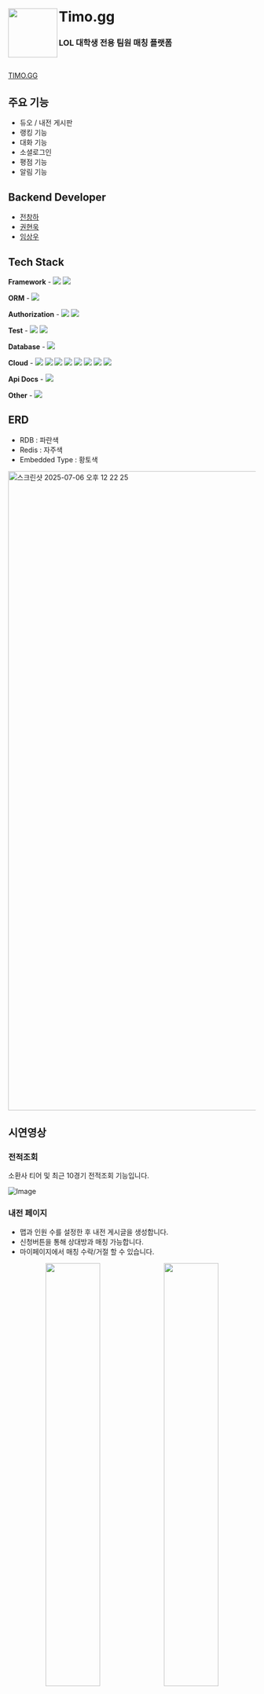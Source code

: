 # Timo.gg <img src="https://github.com/user-attachments/assets/90416e02-b116-426a-8d7e-aedb8e6d29e0" align="left" width="100"></a>
### LOL 대학생 전용 팀원 매칭 플랫폼
<br>

<a href="https://www.timo.kr">TIMO.GG</a>

## 주요 기능
- 듀오 / 내전 게시판
- 랭킹 기능 
- 대화 기능
- 소셜로그인
- 평점 기능
- 알림 기능

## Backend Developer
- <a href="https://github.com/Changha-dev">전창하</a>
- <a href="https://github.com/woogie01">권현욱</a>
- <a href="https://github.com/louis5103">임상우</a>


## Tech Stack
**Framework** - <img src="https://img.shields.io/badge/SpringBoot-6DB33F?style=flat-square&logo=Spring&logoColor=white">  <img src="https://img.shields.io/badge/Gradle-02303A?style=for-the-social&logo=Gradle&logoColor=white">

**ORM** - <img src="https://img.shields.io/badge/Spring Data JPA-6DB33F?style=for-the-social&logo=Databricks&logoColor=white">

**Authorization** - <img src="https://img.shields.io/badge/Spring Security-6DB33F?style=for-the-social&logo=springsecurity&logoColor=white">  <img src="https://img.shields.io/badge/JWT-000000?style=for-the-social&logo=JSON%20Web%20Tokens&logoColor=white">

**Test** - <img src="https://img.shields.io/badge/JUnit5-25A162?style=for-the-sociak&logo=junit5&logoColor=white"> <img src="https://img.shields.io/badge/Mockito-83a44d?style=for-the-sociak&logo=Mockito&logoColor=white">

**Database** - <img src="https://img.shields.io/badge/MySQL-003545?style=for-the-social&logo=MariaDB&logoColor=white"> 

**Cloud** - <img src ="https://img.shields.io/badge/AWS EC2-FF9900?style=for-the-social&logo=amazonec2&logoColor=white">  <img src ="https://img.shields.io/badge/AWS S3-569A31?style=for-the-social&logo=amazons3&logoColor=white">  <img src="https://img.shields.io/badge/AWS RDS-527FFF?style=for-the-social&logo=amazonrds&logoColor=white">
<img src="https://img.shields.io/badge/Code Deploy-569A31?style=for-the-social&logo=amazonaws&logoColor=white">  <img src="https://img.shields.io/badge/ECR-FF9900?style=for-the-social&logo=amazonaws&logoColor=white">  <img src="https://img.shields.io/badge/Route 53-8C4FFF?style=for-the-social&logo=Amazon%20Route%2053&logoColor=white">  <img src="https://img.shields.io/badge/Docker-2496ED?style=for-the-social&logo=Docker&logoColor=white">  <img src="https://img.shields.io/badge/Docker compose-2496ED?style=for-the-social&logo=docker-compose&logoColor=white">

**Api Docs** - <img src="https://img.shields.io/badge/Postman-85EA2D?style=for-the-social&logo=postman&logoColor=white">

**Other** - <img src="https://img.shields.io/badge/Socket.io-010101?style=for-the-social&logo=Socket.io&logoColor=white"> 

## ERD
- RDB : 파란색
- Redis : 자주색
- Embedded Type : 황토색

<img width="1301" alt="스크린샷 2025-07-06 오후 12 22 25" src="https://github.com/user-attachments/assets/f074dda9-f562-46a9-a26f-932f4300acb7" />

## 시연영상
### 전적조회
소환사 티어 및 최근 10경기 전적조회 기능입니다.  

![Image](https://github.com/user-attachments/assets/dbf03d7f-12e6-4033-bd86-1bf48a77771c)

### 내전 페이지
- 맵과 인원 수를 설정한 후 내전 게시글을 생성합니다.  
- 신청버튼을 통해 상대방과 매칭 가능합니다.
- 마이페이지에서 매칭 수락/거절 할 수 있습니다.  

<p align="center">
  <img src="https://github.com/user-attachments/assets/d461b2e1-6c08-4dd4-8eaa-83c0750f8e36" width="47%" />
  <img src="https://github.com/user-attachments/assets/f5824e18-6b30-4948-8e81-a71e69cde177" width="47%" />
</p>

### 듀오 페이지
- 커스텀 설정을 듀오 게시글을 생성합니다.
- 신청버튼을 통해 상대방과 매칭 가능합니다.
- 마이페이지에서 매칭 수락/거절 할 수 있습니다.

<p align="center">
  <img src="https://github.com/user-attachments/assets/1c3b9999-fd33-412c-bb22-2275bf1518a3" width="47%" />
  <img src="https://github.com/user-attachments/assets/49fd2ae6-a41e-4215-8e5e-fefc6743cdf6" width="47%" />
</p>

### 채팅 페이지
듀오/내전 매칭된 상대방과 대화 할 수 있습니다. <br>

![Image](https://github.com/user-attachments/assets/5b0fb871-6afd-4814-bb5b-203f36578a98)
### 내 계정 페이지
닉네임, 소환사 계정, 대학인증 관리 페이지입니다.  

![Image](https://github.com/user-attachments/assets/cba94a9c-b558-435f-9073-c2093228270a)

### 리뷰 페이지
매칭된 상대방에게 리뷰를 남길 수 있는 페이지입니다.  

![Image](https://github.com/user-attachments/assets/2771251b-94bf-40f1-8d62-0367bd20c42e)
